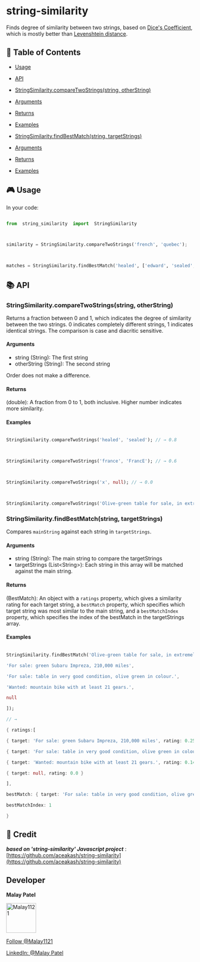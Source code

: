 # string-similarity

Finds degree of similarity between two strings, based on [Dice's Coefficient](https://en.wikipedia.org/wiki/S%C3%B8rensen%E2%80%93Dice_coefficient), which is mostly better than [Levenshtein distance](https://en.wikipedia.org/wiki/Levenshtein_distance).

## :page_facing_up: Table of Contents

- [Usage](#usage)

- [API](#api)

- [StringSimilarity.compareTwoStrings(string, otherString)](#stringsimilarityToother)

- [Arguments](#arguments)

- [Returns](#returns)

- [Examples](#examples)

- [StringSimilarity.findBestMatch(string, targetStrings)](#stringbestMatchtargetStrings)

- [Arguments](#arguments-1)

- [Returns](#returns-1)

- [Examples](#examples-1)

## :video_game: Usage

In your code:

```python

from  string_similarity  import  StringSimilarity



similarity = StringSimilarity.compareTwoStrings('french', 'quebec');



matches = StringSimilarity.findBestMatch('healed', ['edward', 'sealed', 'theatre']);

```

## :books: API

### StringSimilarity.compareTwoStrings(string, otherString)

Returns a fraction between 0 and 1, which indicates the degree of similarity between the two strings. 0 indicates completely different strings, 1 indicates identical strings. The comparison is case and diacritic sensitive.

#### Arguments

- string (String): The first string
- otherString (String): The second string

Order does not make a difference.

#### Returns

(double): A fraction from 0 to 1, both inclusive. Higher number indicates more similarity.

#### Examples

```dart

StringSimilarity.compareTwoStrings('healed', 'sealed'); // → 0.8



StringSimilarity.compareTwoStrings('france', 'FrancE'); // → 0.6



StringSimilarity.compareTwoStrings('x', null); // → 0.0



StringSimilarity.compareTwoStrings('Olive-green table for sale, in extremely good condition.', 'For sale: table in very good condition, olive green in colour.'); // → 0.6060606060606061

```

### StringSimilarity.findBestMatch(string, targetStrings)

Compares `mainString` against each string in `targetStrings`.

#### Arguments

- string (String): The main string to compare the targetStrings
- targetStrings (List\<String\>): Each string in this array will be matched against the main string.

#### Returns

(BestMatch): An object with a `ratings` property, which gives a similarity rating for each target string, a `bestMatch` property, which specifies which target string was most similar to the main string, and a `bestMatchIndex` property, which specifies the index of the bestMatch in the targetStrings array.

#### Examples

```dart

StringSimilarity.findBestMatch('Olive-green table for sale, in extremely good condition.', [

'For sale: green Subaru Impreza, 210,000 miles',

'For sale: table in very good condition, olive green in colour.',

'Wanted: mountain bike with at least 21 gears.',

null

]);

// →

{ ratings:[

{ target: 'For sale: green Subaru Impreza, 210,000 miles', rating: 0.2558139534883721 },

{ target: 'For sale: table in very good condition, olive green in colour.', rating: 0.6060606060606061 },

{ target: 'Wanted: mountain bike with at least 21 gears.', rating: 0.1411764705882353 },

{ target: null, rating: 0.0 }

],

bestMatch: { target: 'For sale: table in very good condition, olive green in colour.', rating: 0.6060606060606061 },

bestMatchIndex: 1

}

```

## :crystal_ball: Credit

**_based on 'string-similarity' Javascript project_** : [https://github.com/aceakash/string-similarity](https://github.com/aceakash/string-similarity)

## Developer

**Malay Patel**

<a href="https://github.com/Malay1121"><img src="https://avatars.githubusercontent.com/u/56907997?v=3" title="Malay1121" width="80" height="80"></a>

<a class="github-button" href="https://github.com/Malay1121" aria-label="Follow @Malay1121 on GitHub">Follow @Malay1121</a>

<a class="github-button" href="https://www.linkedin.com/malay-patel-dev/" aria-label="LinkedIn: malay-patel-dev">LinkedIn: @Malay Patel</a>
